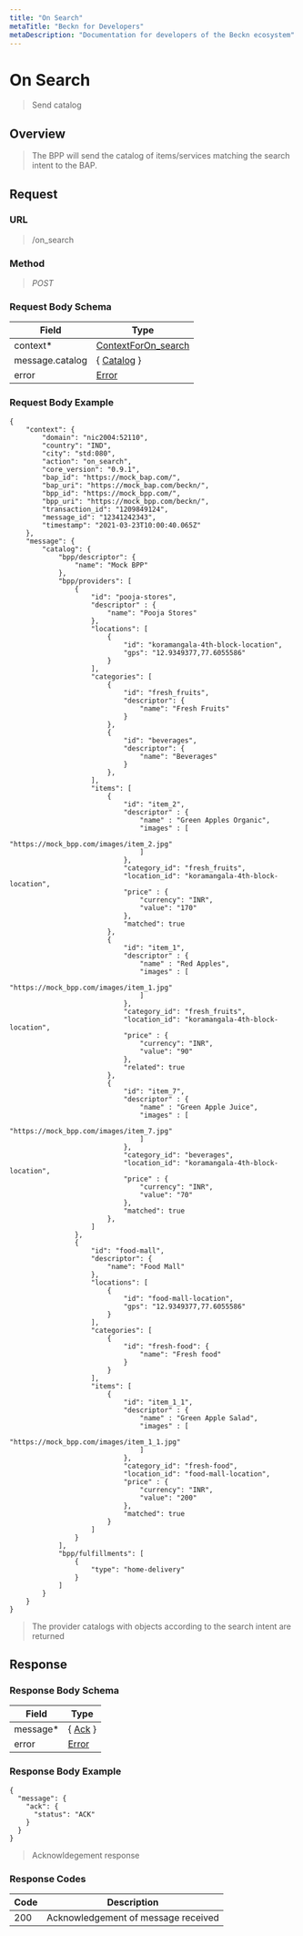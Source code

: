 ```yaml
---
title: "On Search"
metaTitle: "Beckn for Developers"
metaDescription: "Documentation for developers of the Beckn ecosystem"
---
```


On Search
===================

>   Send catalog

Overview
--------

>   The BPP will send the catalog of items/services matching the search intent to the BAP.

Request
-------

### URL

>   /on_search

### Method

>  *POST*

### Request Body Schema

|**Field**|**Type**|
|---------|--------|
|context*|[ContextForOn_search](/Core/01_Transaction%20Layer%20Specification/Latest/Schema%20Reference/contextforon_search)|
|message.catalog| { [Catalog](/Core/01_Transaction%20Layer%20Specification/Latest/Schema%20Reference/catalog) }|
|error| [Error](/Core/01_Transaction%20Layer%20Specification/Latest/Schema%20Reference/error) |

### Request Body Example

```
{
    "context": {
        "domain": "nic2004:52110",
        "country": "IND",
        "city": "std:080",
        "action": "on_search",
        "core_version": "0.9.1",
        "bap_id": "https://mock_bap.com/",
        "bap_uri": "https://mock_bap.com/beckn/",
        "bpp_id": "https://mock_bpp.com/",
        "bpp_uri": "https://mock_bpp.com/beckn/",
        "transaction_id": "1209849124",
        "message_id": "12341242343",
        "timestamp": "2021-03-23T10:00:40.065Z"
    },
    "message": {
        "catalog": {
            "bpp/descriptor": {
                "name": "Mock BPP"
            },
            "bpp/providers": [
                {
                    "id": "pooja-stores",
                    "descriptor" : {
                        "name": "Pooja Stores"
                    },
                    "locations": [
                        {
                            "id": "koramangala-4th-block-location",
                            "gps": "12.9349377,77.6055586"
                        }
                    ],
                    "categories": [
                        {
                            "id": "fresh_fruits",
                            "descriptor": {
                                "name": "Fresh Fruits"
                            }
                        },
                        {
                            "id": "beverages",
                            "descriptor": {
                                "name": "Beverages"
                            }
                        },
                    ],
                    "items": [
                        {
                            "id": "item_2",
                            "descriptor" : {
                                "name" : "Green Apples Organic",
                                "images" : [
                                    "https://mock_bpp.com/images/item_2.jpg"
                                ]
                            },
                            "category_id": "fresh_fruits",
                            "location_id": "koramangala-4th-block-location",
                            "price" : {
                                "currency": "INR",
                                "value": "170"
                            },
                            "matched": true
                        },
                        {
                            "id": "item_1",
                            "descriptor" : {
                                "name" : "Red Apples",
                                "images" : [
                                    "https://mock_bpp.com/images/item_1.jpg"
                                ]
                            },
                            "category_id": "fresh_fruits",
                            "location_id": "koramangala-4th-block-location",
                            "price" : {
                                "currency": "INR",
                                "value": "90"
                            },
                            "related": true
                        },
                        {
                            "id": "item_7",
                            "descriptor" : {
                                "name" : "Green Apple Juice",
                                "images" : [
                                    "https://mock_bpp.com/images/item_7.jpg"
                                ]
                            },
                            "category_id": "beverages",
                            "location_id": "koramangala-4th-block-location",
                            "price" : {
                                "currency": "INR",
                                "value": "70"
                            },
                            "matched": true
                        },
                    ]
                },
                {
                    "id": "food-mall",
                    "descriptor": {
                        "name": "Food Mall"
                    },
                    "locations": [
                        {
                            "id": "food-mall-location",
                            "gps": "12.9349377,77.6055586"
                        }
                    ],
                    "categories": [
                        {
                            "id": "fresh-food": {
                                "name": "Fresh food"
                            }
                        }
                    ],
                    "items": [
                        {
                            "id": "item_1_1",
                            "descriptor" : {
                                "name" : "Green Apple Salad",
                                "images" : [
                                    "https://mock_bpp.com/images/item_1_1.jpg"
                                ]
                            },
                            "category_id": "fresh-food",
                            "location_id": "food-mall-location",
                            "price" : {
                                "currency": "INR",
                                "value": "200"
                            },
                            "matched": true
                        }
                    ]
                }
            ],
            "bpp/fulfillments": [
                {
                    "type": "home-delivery"
                }
            ]
        }
    }
}
```

>   The provider catalogs with objects according to the search intent are returned

Response
--------

### Response Body Schema

|**Field**|**Type**|
|---------|--------|
|message*|{ [Ack](/Core/01_Transaction%20Layer%20Specification/Latest/Schema%20Reference/ack) }|
|error| [Error](/Core/01_Transaction%20Layer%20Specification/Latest/Schema%20Reference/error) |

### Response Body Example

```
{
  "message": {
    "ack": {
      "status": "ACK"
    }
  }
}
```

> Acknowldegement response

### Response Codes

| **Code**       | **Description** |
|----------------|-----------------|
| 200 | Acknowledgement of message received   |